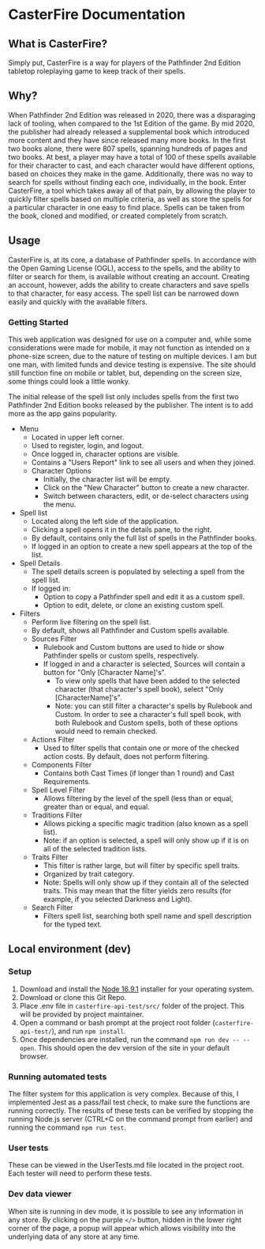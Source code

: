 # CasterFire Documentation

## What is CasterFire?

Simply put, CasterFire is a way for players of the Pathfinder 2nd Edition tabletop roleplaying game to keep track of their spells.

## Why?

When Pathfinder 2nd Edition was released in 2020, there was a disparaging lack of tooling, when compared to the 1st Edition of the game. By mid 2020, the publisher had already released a supplemental book which introduced more content and they have since released many more books. In the first two books alone, there were 807 spells, spanning hundreds of pages and two books. At best, a player may have a total of 100 of these spells available for their character to cast, and each character would have different options, based on choices they make in the game. Additionally, there was no way to search for spells without finding each one, individually, in the book. Enter CasterFire, a tool which takes away all of that pain, by allowing the player to quickly filter spells based on multiple criteria, as well as store the spells for a particular character in one easy to find place. Spells can be taken from the book, cloned and modified, or created completely from scratch.

## Usage

CasterFire is, at its core, a database of Pathfinder spells. In accordance with the Open Gaming License (OGL), access to the spells, and the ability to filter or search for them, is available without creating an account. Creating an account, however, adds the ability to create characters and save spells to that character, for easy access. The spell list can be narrowed down easily and quickly with the available filters.

### Getting Started

This web application was designed for use on a computer and, while some considerations were made for mobile, it may not function as intended on a phone-size screen, due to the nature of testing on multiple devices. I am but one man, with limited funds and device testing is expensive. The site should still function fine on mobile or tablet, but, depending on the screen size, some things could look a little wonky.

The initial release of the spell list only includes spells from the first two Pathfinder 2nd Edition books released by the publisher. The intent is to add more as the app gains popularity.

- Menu
  - Located in upper left corner.
  - Used to register, login, and logout.
  - Once logged in, character options are visible.
  - Contains a "Users Report" link to see all users and when they joined.
  - Character Options
    - Initially, the character list will be empty.
    - Click on the "New Character" button to create a new character.
    - Switch between characters, edit, or de-select characters using the menu.
- Spell list
  - Located along the left side of the application.
  - Clicking a spell opens it in the details pane, to the right.
  - By default, contains only the full list of spells in the Pathfinder books.
  - If logged in an option to create a new spell appears at the top of the list.
- Spell Details
  - The spell details screen is populated by selecting a spell from the spell list.
  - If logged in:
    - Option to copy a Pathfinder spell and edit it as a custom spell.
    - Option to edit, delete, or clone an existing custom spell.
- Filters
  - Perform live filtering on the spell list.
  - By default, shows all Pathfinder and Custom spells available.
  - Sources Filter
    - Rulebook and Custom buttons are used to hide or show Pathfinder spells or custom spells, respectively.
    - If logged in and a character is selected, Sources will contain a button for "Only [Character Name]'s".
      - To view only spells that have been added to the selected character (that character's spell book), select "Only [CharacterName]'s".
      - Note: you can still filter a character's spells by Rulebook and Custom. In order to see a character's full spell book, with both Rulebook and Custom spells, both of these options would need to remain checked.
  - Actions Filter
    - Used to filter spells that contain one or more of the checked action costs. By default, does not perform filtering.
  - Components Filter
    - Contains both Cast Times (if longer than 1 round) and Cast Requirements.
  - Spell Level Filter
    - Allows filtering by the level of the spell (less than or equal, greater than or equal, and equal.
  - Traditions Filter
    - Allows picking a specific magic tradition (also known as a spell list).
    - Note: if an option is selected, a spell will only show up if it is on all of the selected tradition lists.
  - Traits Filter
    - This filter is rather large, but will filter by specific spell traits.
    - Organized by trait category.
    - Note: Spells will only show up if they contain all of the selected traits. This may mean that the filter yields zero results (for example, if you selected Darkness and Light).
  - Search Filter
    - Filters spell list, searching both spell name and spell description for the typed text.

## Local environment (dev)

### Setup

1. Download and install the [Node 16.9.1](https://nodejs.org/dist/v16.9.1/) installer for your operating system.
2. Download or clone this Git Repo.
3. Place .env file in `casterfire-api-test/src/` folder of the project. This will be provided by project maintainer.
4. Open a command or bash prompt at the project root folder (`casterfire-api-test/`), and run `npm install`.
5. Once dependencies are installed, run the command `npm run dev -- --open`. This should open the dev version of the site in your default browser.

### Running automated tests

The filter system for this application is very complex. Because of this, I implemented Jest as a pass/fail test check, to make sure the functions are running correctly. The results of these tests can be verified by stopping the running Node.js server (CTRL+C on the command prompt from earlier) and running the command `npm run test`.

### User tests

These can be viewed in the UserTests.md file located in the project root. Each tester will need to perform these tests.

### Dev data viewer

When site is running in dev mode, it is possible to see any information in any store. By clicking on the purple `</>` button, hidden in the lower right corner of the page, a popup will appear which allows visibility into the underlying data of any store at any time.

